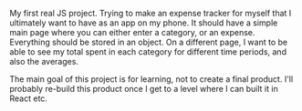 My first real JS project. Trying to make an expense tracker for myself that I ultimately want to have as an app on my phone. It should have a simple main page where you can either enter a category, or an expense. Everything should be stored in an object. On a different page, I want to be able to see my total spent in each category for different time periods, and also the averages.

The main goal of this project is for learning, not to create a final product. I'll probably re-build this product once I get to a level where I can built it in React etc.

